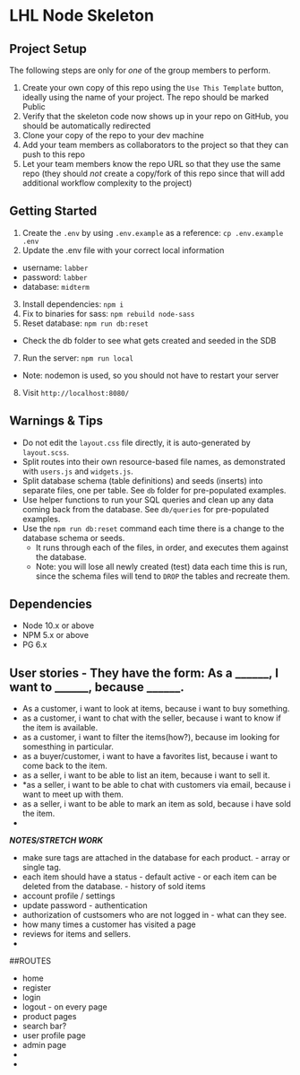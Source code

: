 LHL Node Skeleton
=========

## Project Setup

The following steps are only for _one_ of the group members to perform.

1. Create your own copy of this repo using the `Use This Template` button, ideally using the name of your project. The repo should be marked Public
2. Verify that the skeleton code now shows up in your repo on GitHub, you should be automatically redirected
3. Clone your copy of the repo to your dev machine
4. Add your team members as collaborators to the project so that they can push to this repo
5. Let your team members know the repo URL so that they use the same repo (they should _not_ create a copy/fork of this repo since that will add additional workflow complexity to the project)


## Getting Started

1. Create the `.env` by using `.env.example` as a reference: `cp .env.example .env`
2. Update the .env file with your correct local information 
  - username: `labber` 
  - password: `labber` 
  - database: `midterm`
3. Install dependencies: `npm i`
4. Fix to binaries for sass: `npm rebuild node-sass`
5. Reset database: `npm run db:reset`
  - Check the db folder to see what gets created and seeded in the SDB
7. Run the server: `npm run local`
  - Note: nodemon is used, so you should not have to restart your server
8. Visit `http://localhost:8080/`

## Warnings & Tips

- Do not edit the `layout.css` file directly, it is auto-generated by `layout.scss`.
- Split routes into their own resource-based file names, as demonstrated with `users.js` and `widgets.js`.
- Split database schema (table definitions) and seeds (inserts) into separate files, one per table. See `db` folder for pre-populated examples. 
- Use helper functions to run your SQL queries and clean up any data coming back from the database. See `db/queries` for pre-populated examples.
- Use the `npm run db:reset` command each time there is a change to the database schema or seeds. 
  - It runs through each of the files, in order, and executes them against the database. 
  - Note: you will lose all newly created (test) data each time this is run, since the schema files will tend to `DROP` the tables and recreate them.

## Dependencies

- Node 10.x or above
- NPM 5.x or above
- PG 6.x


## User stories - They have the form: As a ______, I want to ______, because ______.
- As a customer, i want to look at items, because i want to buy something.
- as a customer, i want to chat with the seller, because i want to know if the item is available.
- as a customer, i want to filter the items(how?), because im looking for somesthing in particular.
- as a buyer/customer, i want to have a favorites list, because i want to come back to the item. 
- as a seller, i want to be able to list an item, because i want to sell it.
- *as a seller, i want to be able to chat with customers via email, because i want to meet up with them.
- as a seller, i want to be able to mark an item as sold, because i have sold the item.
- 
___________NOTES/STRETCH WORK___________
- make sure tags are attached in the database for each product. - array or single tag.
- each item should have a status - default active - or each item can be deleted from the database. - history of sold items
- account profile / settings 
- update password - authentication 
- authorization of custsomers who are not logged in - what can they see. 
- how many times a customer has visited a page
- reviews for items and sellers.
- 


##ROUTES
- home
- register
- login
- logout - on every page
- product pages
- search bar?
- user profile page
- admin page
- 
- 
